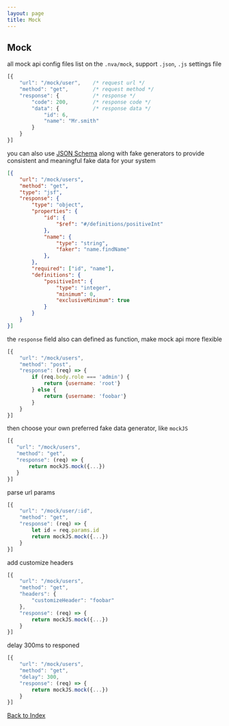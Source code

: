 ```yaml
---
layout: page
title: Mock
---
```


## Mock

all mock api config files list on the `.nva/mock`, support `.json`, `.js` settings file

```js
[{
    "url": "/mock/user",    /* request url */
    "method": "get",        /* request method */
    "response": {           /* response */
        "code": 200,        /* response code */
        "data": {           /* response data */
            "id": 6,
            "name": "Mr.smith"
        }
    }
}]
```

you can also use [JSON Schema](http://json-schema.org) along with fake generators to provide consistent and meaningful fake data for your system

```json
[{
    "url": "/mock/users",
    "method": "get",
    "type": "jsf",
    "response": {        
        "type": "object",
        "properties": {
            "id": {
                "$ref": "#/definitions/positiveInt"
            },
            "name": {
                "type": "string",
                "faker": "name.findName"
            },
        },
        "required": ["id", "name"],
        "definitions": {
            "positiveInt": {
                "type": "integer",
                "minimum": 0,
                "exclusiveMinimum": true
            }
        }
    }
}]
```

the `response` field also can defined as function, make mock api more flexible

```javascript
[{
    "url": "/mock/users",
    "method": "post",
    "response": (req) => {
        if (req.body.role === 'admin') {
            return {username: 'root'}
        } else {
            return {username: 'foobar'}
        }
    }
}]
```

then choose your own preferred fake data generator, like `mockJS`

 ```javascript
[{
    "url": "/mock/users",
    "method": "get",
    "response": (req) => {
        return mockJS.mock({...})
    }
}]
```

parse url params

```javascript
[{
    "url": "/mock/user/:id",
    "method": "get",
    "response": (req) => {
        let id = req.params.id
        return mockJS.mock({...})
    }
}]
```

add customize headers

```javascript
[{
    "url": "/mock/users",
    "method": "get",
    "headers": {
        "customizeHeader": "foobar"
    },
    "response": (req) => {
        return mockJS.mock({...})
    }
}]
```

delay 300ms to responed

```javascript
[{
    "url": "/mock/users",
    "method": "get",
    "delay": 300,
    "response": (req) => {
        return mockJS.mock({...})
    }
}]
```

[Back to Index](./index.md)